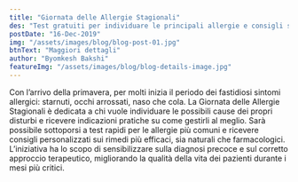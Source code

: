 ```yaml
---
title: "Giornata delle Allergie Stagionali"
des: "Test gratuiti per individuare le principali allergie e consigli su come affrontarle."
postDate: "16-Dec-2019"
img: "/assets/images/blog/blog-post-01.jpg"
btnText: "Maggiori dettagli"
author: "Byomkesh Bakshi"
featureImg: "/assets/images/blog/blog-details-image.jpg"
---
```


Con l’arrivo della primavera, per molti inizia il periodo dei fastidiosi sintomi allergici: starnuti, occhi arrossati, naso che cola. La Giornata delle Allergie Stagionali è dedicata a chi vuole individuare le possibili cause dei propri disturbi e ricevere indicazioni pratiche su come gestirli al meglio. Sarà possibile sottoporsi a test rapidi per le allergie più comuni e ricevere consigli personalizzati sui rimedi più efficaci, sia naturali che farmacologici. L’iniziativa ha lo scopo di sensibilizzare sulla diagnosi precoce e sul corretto approccio terapeutico, migliorando la qualità della vita dei pazienti durante i mesi più critici.
